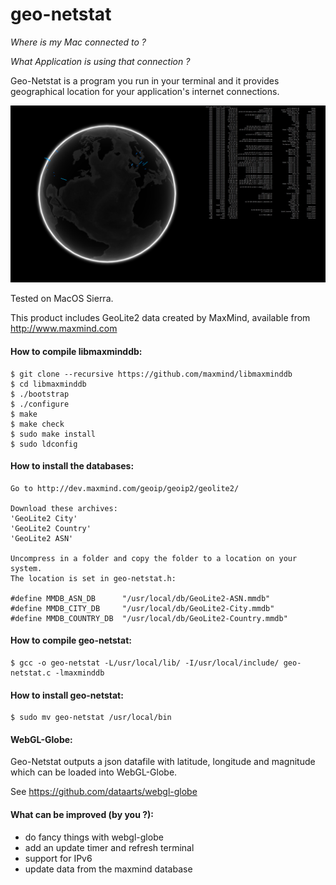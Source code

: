 # geo-netstat

*Where is my Mac connected to ?*

*What Application is using that connection ?*


Geo-Netstat is a program you run in your terminal and it provides geographical location for your application's internet connections.

![alt text](https://github.com/binaryf/geo-netstat/blob/master/GEO-NETSTAT.png)


Tested on MacOS Sierra.

This product includes GeoLite2 data created by MaxMind, available from
http://www.maxmind.com

#### How to compile libmaxminddb:
```
$ git clone --recursive https://github.com/maxmind/libmaxminddb
$ cd libmaxminddb
$ ./bootstrap
$ ./configure
$ make
$ make check
$ sudo make install
$ sudo ldconfig
```

#### How to install the databases:
```
Go to http://dev.maxmind.com/geoip/geoip2/geolite2/

Download these archives:
'GeoLite2 City'
'GeoLite2 Country'
'GeoLite2 ASN'

Uncompress in a folder and copy the folder to a location on your system.
The location is set in geo-netstat.h:

#define MMDB_ASN_DB      "/usr/local/db/GeoLite2-ASN.mmdb"
#define MMDB_CITY_DB     "/usr/local/db/GeoLite2-City.mmdb"
#define MMDB_COUNTRY_DB  "/usr/local/db/GeoLite2-Country.mmdb"
```

#### How to compile geo-netstat:
```
$ gcc -o geo-netstat -L/usr/local/lib/ -I/usr/local/include/ geo-netstat.c -lmaxminddb
```

#### How to install geo-netstat:
```
$ sudo mv geo-netstat /usr/local/bin
```

#### WebGL-Globe:

Geo-Netstat outputs a json datafile with latitude, longitude and magnitude
which can be loaded into WebGL-Globe.

See https://github.com/dataarts/webgl-globe

#### What can be improved (by you ?):

  - do fancy things with webgl-globe
  - add an update timer and refresh terminal 
  - support for IPv6
  - update data from the maxmind database
